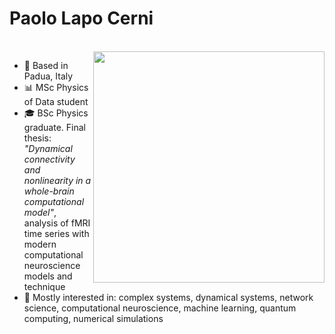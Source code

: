 # Paolo Lapo Cerni
   <br />
  
 <!---
 --->
  <a href="https://github.com/anuraghazra/github-readme-stats">
    <img align="right" src="https://github-readme-stats.vercel.app/api/top-langs/?username=paololapo&hide_progress=true&theme=nord" width="370"/>
  </a>
<!---
--->

-  📌 Based in Padua, Italy
-  📊 MSc Physics of Data student
-  🎓 BSc Physics graduate. Final thesis: *"Dynamical connectivity and nonlinearity in a whole-brain computational model"*, analysis of fMRI time
series with modern computational neuroscience models and technique
-  🎈 Mostly interested in: complex systems, dynamical systems, network science, computational neuroscience, machine learning, quantum computing, numerical simulations

  <br />
